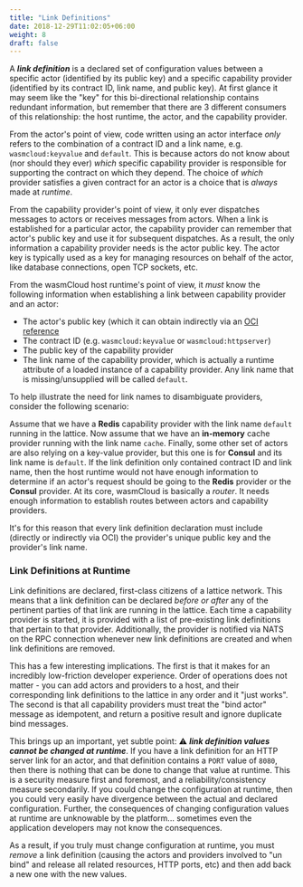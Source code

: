 ```yaml
---
title: "Link Definitions"
date: 2018-12-29T11:02:05+06:00
weight: 8
draft: false
---
```


A **_link definition_** is a declared set of configuration values between a specific actor (identified by its public key) and a specific capability provider (identified by its contract ID, link name, and public key). At first glance it may seem like the "key" for this bi-directional relationship contains redundant information, but remember that there are 3 different consumers of this relationship: the host runtime, the actor, and the capability provider.

From the actor's point of view, code written using an actor interface _only_ refers to the combination of a contract ID and a link name, e.g. `wasmcloud:keyvalue` and `default`. This is because actors do not know about (nor should they ever) _which_ specific capability provider is responsible for supporting the contract on which they depend. The choice of _which_ provider satisfies a given contract for an actor is a choice that is _always_ made at _runtime_.

From the capability provider's point of view, it only ever dispatches messages to actors or receives messages from actors. When a link is established for a particular actor, the capability provider can remember that actor's public key and use it for subsequent dispatches. As a result, the only information a capability provider needs is the actor public key. The actor key is typically used as a key for managing resources on behalf of the actor, like database connections, open TCP sockets, etc.

From the wasmCloud host runtime's point of view, it _must_ know the following information when establishing a link between capability provider and an actor:

* The actor's public key (which it can obtain indirectly via an [OCI reference](/platform-builder/oci)
* The contract ID (e.g. `wasmcloud:keyvalue` or `wasmcloud:httpserver`)
* The public key of the capability provider 
* The link name of the capability provider, which is actually a runtime attribute of a loaded instance of a capability provider. Any link name that is missing/unsupplied will be called `default`.

To help illustrate the need for link names to disambiguate providers, consider the following scenario:

Assume that we have a **Redis** capability provider with the link name `default` running in the lattice. Now assume that we have an **in-memory** cache provider running with the link name `cache`. Finally, some other set of actors are also relying on a key-value provider, but this one is for **Consul** and its link name is `default`. If the link definition only contained contract ID and link name, then the host runtime would not have enough information to determine if an actor's request should be going to the **Redis** provider or the **Consul** provider. At its core, wasmCloud is basically a _router_. It needs enough information to establish routes between actors and capability providers.

It's for this reason that every link definition declaration must include (directly or indirectly via OCI) the provider's unique public key and the provider's link name.

### Link Definitions at Runtime

Link definitions are declared, first-class citizens of a lattice network. This means that a link definition can be declared _before or after_ any of the pertinent parties of that link are running in the lattice. Each time a capability provider is started, it is provided with a list of pre-existing link definitions that pertain to that provider. Additionally, the provider is notified via NATS on the RPC connection whenever new link definitions are created and when link definitions are removed.

This has a few interesting implications. The first is that it makes for an incredibly low-friction developer experience. Order of operations does not matter - you can add actors and providers to a host, and their corresponding link definitions to the lattice in any order and it "just works". The second is that all capability providers must treat the "bind actor" message as idempotent, and return a positive result and ignore duplicate bind messages.

This brings up an important, yet subtle point: ⚠️ **_link definition values cannot be changed at runtime_**. If you have a link definition for an HTTP server link for an actor, and that definition contains a `PORT` value of `8080`, then there is nothing that can be done to change that value at runtime. This is a security measure first and foremost, and a reliability/consistency measure secondarily. If you could change the configuration at runtime, then you could very easily have divergence between the actual and declared configuration. Further, the consequences of changing configuration values at runtime are unknowable by the platform... sometimes even the application developers may not know the consequences.

As a result, if you truly must change configuration at runtime, you must _remove_ a link definition (causing the actors and providers involved to "un bind" and release all related resources, HTTP ports, etc) and then add back a new one with the new values.
